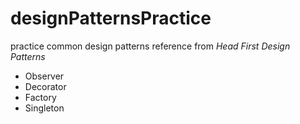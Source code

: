 # designPatternsPractice
practice common design patterns reference from _Head First Design Patterns_
- Observer
- Decorator
- Factory
- Singleton